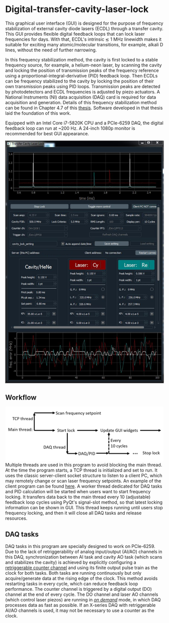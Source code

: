 # Digital-transfer-cavity-laser-lock

This graphical user interface (GUI) is designed for the purpose of frequency stabilization of external cavity diode lasers (ECDL) through a transfer cavity. This GUI provides flexible digital feedback loops that can lock laser frequencies for days. With that, ECDL's intrinsic ≲ 1 MHz linewidth makes it suitable for exciting many atomic/molecular transitions, for example, alkali D lines, without the need of further narrowing.

In this frequency stabilization method, the cavity is first locked to a stable frequency source, for example, a helium-neon laser, by scanning the cavity and locking the position of transmission peaks of the frequency reference using a proportional-integral-derivative (PID) feedback loop. Then ECDLs can be frequency stabilized to the cavity by locking the position of their own transmission peaks using PID loops. Transmission peaks are detected by photodetectors and ECDL frequencies is adjusted by piezo actuators. A National Instruments (NI) data acquisition (DAQ) card is required for data acquisition and generation. Details of this frequency stabilization method can be found in Chapter 4.7 of this [thesis](http://demillegroup.yale.edu/sites/default/files/files/John%20Barry%20Thesis%20website%20version.pdf). Software developed in that thesis laid the foundation of this work.

Equipped with an Intel Core i7-5820K CPU and a PCIe-6259 DAQ, the digital feedback loop can run at ~200 Hz. A 24-inch 1080p monitor is recommended for best GUI appearance.

![screenshot](docs/screenshot.png)

## Workflow
![Workflow](docs/workflow.png)
Multiple threads are used in this program to avoid blocking the main thread. At the time the program starts, a TCP thread is initialized and set to run. It uses the classic server-client socket structure to listen to a client PC, which may remotely change or scan laser frequency setpoints. An example of the client program can be found [here](https://github.com/qw372/SrF-lab-control/blob/master/drivers/laser_scan.py). A worker thread dedicated for DAQ tasks and PID calculation will be started when users want to start frequency locking. It transfers data back to the main thread every 10 (adjustable) feedback loop cycles using PyQt's signal-slot method, so that latest locking information can be shown in GUI. This thread keeps running until users stop frequency locking, and then it will close all DAQ tasks and release resources.


## DAQ tasks
DAQ tasks in this program are specially designed to work on PCIe-6259. Due to the lack of retriggerability of analog input/output (AI/AO) channels in this DAQ, synchronization between AI task and cavity AO task (which scans and stabilizes the cavity) is achieved by explicitly configuring a [retriggerable counter channel](https://knowledge.ni.com/KnowledgeArticleDetails?id=kA00Z0000019MXxSAM&l=en-US) and using its finite output pulse train as the clock for both tasks. Both tasks are running continuously but only acquire/generate data at the rising edge of the clock. This method avoids restarting tasks in every cycle, which can reduce feedback loop performance. The counter channel is triggered by a digital output (DO) channel at the end of every cycle. The DO channel and laser AO channels (which control laser piezos) are running in *[on demand](https://zone.ni.com/reference/en-XX/help/370466AC-01/mxcncpts/smpletimingtype/)* mode, in which DAQ processes data as fast as possible. If an X-series DAQ with retriggerable AI/AO channels is used, it may not be necessary to use a counter as the clock.
